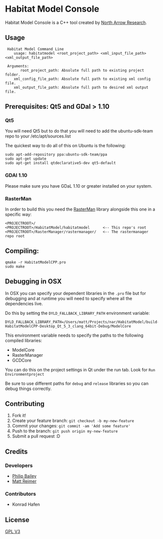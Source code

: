 # Habitat Model Console

Habitat Model Console is a C++ tool created by [North Arrow Research](http://northarrowresearch.com). 

## Usage

```
 Habitat Model Command Line
    usage: habitatmodel <root_project_path> <xml_input_file_path> <xml_output_file_path>

 Arguments:
       root_project_path: Absolute full path to existing project folder.
    xml_config_file_path: Absolute full path to existing xml config file.
    xml_output_file_path: Absolute full path to desired xml output file.

```

## Prerequisites: Qt5 and GDal > 1.10

### Qt5

You will need Qt5 but to do that you will need to add the ubuntu-sdk-team repo to your /etc/apt/sources.list

The quickest way to do all of this on Ubuntu is the following:

```
sudo apt-add-repository ppa:ubuntu-sdk-team/ppa
sudo apt-get update
sudo apt-get install qtdeclarative5-dev qt5-default
```

### GDAl 1.10

Please make sure you have GDaL 1.10 or greater installed on your system.

### RasterMan

In order to build this you need the [RasterMan](https://bitbucket.org/northarrowresearch/rasterman) library alongside this one in a specific way:


```
<PROJECTROOT>/
<PROJECTROOT>/HabitatModel/habitatmodel      <-- This repo's root
<PROJECTROOT>/RasterManager/rastermanager/   <-- The rastermanager repo root
```


## Compiling:

```
qmake -r HabitatModelCPP.pro
sudo make
```

## Debugging in OSX

In OSX you can specify your dependent libraries in the `.pro` file but for debugging and at runtime you will need to specify where all the dependencies live.

Do this by setting the `DYLD_FALLBACK_LIBRARY_PATH` environment variable:

```
DYLD_FALLBACK_LIBRARY_PATH=/Users/matt/Projects/nar/HabitatModel/build-HabitatModelCPP-Desktop_Qt_5_3_clang_64bit-Debug/ModelCore
```
This environment variable needs to specify the paths to the following compiled libraries:

* ModelCore
* RasterManager
* GCDCore

You can do this on the project settings in Qt under the run tab. Look for `Run Environmentproject`

Be sure to use different paths for `debug` and `release` libraries so you can debug things correctly.

## Contributing

1. Fork it!
2. Create your feature branch: `git checkout -b my-new-feature`
3. Commit your changes: `git commit -am 'Add some feature'`
4. Push to the branch: `git push origin my-new-feature`
5. Submit a pull request :D

## Credits

### Developers

* [Philip Bailey](https://github.com/philipbaileynar)
* [Matt Reimer](https://github.com/MattReimer)

### Contributors

* Konrad Hafen

## License

[GPL V3](./LICENSE.txt)